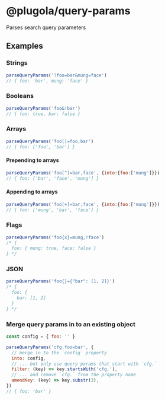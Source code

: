 # @plugola/query-params

Parses search query parameters

## Examples

### Strings

```javascript
parseQueryParams('?foo=bar&mung=face')
// { foo: 'bar', mung: 'face' }
```

### Booleans

```javascript
parseQueryParams('foo&!bar')
// { foo: true, bar: false }
```

### Arrays

```javascript
parseQueryParams('foo[]=foo,bar')
// { foo: ['foo', 'bar'] }
```

#### Prepending to arrays

```javascript
parseQueryParams('foo[^]=bar,face', {into:{foo:['mung']}})
// { foo: ['bar', 'face', 'mung'] }
```

#### Appending to arrays

```javascript
parseQueryParams('foo[+]=bar,face', {into:{foo:['mung']}})
// { foo: ['mung', 'bar', 'face'] }
```

### Flags

```javascript
parseQueryParams('foo{x}=mung,!face')
/* { 
  foo: { mung: true, face: false }
} */
```

### JSON

```javascript
parseQueryParams('foo{}={"bar": [1, 2]}')
/* {
  foo: {
    bar: [1, 2]
  }
} */
```

### Merge query params in to an existing object

```javascript
const config = { foo: '' }

parseQueryParams('cfg.foo=bar', {
  // merge in to the `config` property
  into: config,
  // ... but only use query params that start with `cfg.`
  filter: (key) => key.startsWith('cfg.'),
  // ... and remove `cfg.` from the property name
  amendKey: (key) => key.substr(3),
})
// { foo: 'bar' }
```
